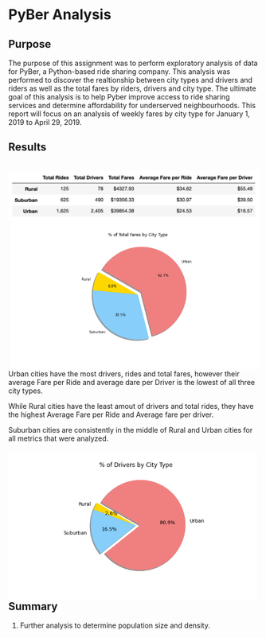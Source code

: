 # PyBer Analysis
## Purpose

The purpose of this assignment was to perform exploratory analysis of data for PyBer, a Python-based ride sharing company. This analysis was performed to discover the realtionship between city types and drivers and riders as well as the total fares by riders, drivers and city type. The ultimate goal of this analysis is to help Pyber improve access to ride sharing services and determine affordability for underserved neighbourhoods. This report will focus on an analysis of weekly fares by city type for January 1, 2019 to April 29, 2019.

## Results
<br/>
 <img align="center" src="https://github.com/hollyouellette/PyBer_Analysis/blob/main/Analysis/pyber_summary.png">
 
 <img align="right" src="https://github.com/hollyouellette/PyBer_Analysis/blob/main/Analysis/Fig5.png" width=500>
 
Urban cities have the most drivers, rides and total fares, however their average Fare per Ride and average dare per Driver is the lowest of all three city types. 

While Rural cities have the least amout of drivers and total rides, they have the highest Average Fare per Ride and Average fare per driver. 

Suburban cities are consistently in the middle of Rural and Urban cities for all metrics that were analyzed. 
<br/><br/>
<img align="left" src="https://github.com/hollyouellette/PyBer_Analysis/blob/main/Analysis/Fig7.png" width=500>


<br/><br/><br/><br/><br/>
## Summary

1. Further analysis to determine population size and density. 

